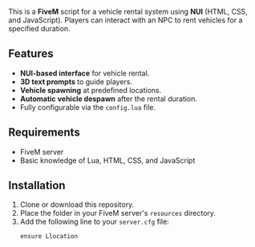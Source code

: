 This is a **FiveM** script for a vehicle rental system using **NUI** (HTML, CSS, and JavaScript). Players can interact with an NPC to rent vehicles for a specified duration.

## Features

- **NUI-based interface** for vehicle rental.
- **3D text prompts** to guide players.
- **Vehicle spawning** at predefined locations.
- **Automatic vehicle despawn** after the rental duration.
- Fully configurable via the `config.lua` file.

## Requirements

- FiveM server
- Basic knowledge of Lua, HTML, CSS, and JavaScript

## Installation

1. Clone or download this repository.
2. Place the folder in your FiveM server's `resources` directory.
3. Add the following line to your `server.cfg` file:
   ```plaintext
   ensure Llocation
